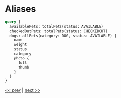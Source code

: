 # Aliases

```graphql
query {
  availablePets: totalPets(status: AVAILABLE)
  checkedOutPets: totalPets(status: CHECKEDOUT)
  dogs: allPets(category: DOG, status: AVAILABLE) {
    name
    weight
    status
    category
    photo {
      full
      thumb
    }
  }
}
```

[<< prev](https://github.com/MoonHighway/sample-instructor-guide/blob/master/Day1-GraphQLKickoff/notes/AM1-QueryLanguage/04-pet-library-args.md) | [next >>](https://github.com/MoonHighway/sample-instructor-guide/blob/master/Day1-GraphQLKickoff/notes/AM1-QueryLanguage/06-pet-library-variables.md)
